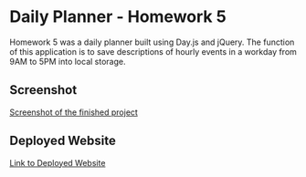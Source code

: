 # Daily Planner - Homework 5
Homework 5 was a daily planner built using Day.js and jQuery. The function of this application is to save descriptions of hourly events in a workday from 9AM to 5PM into local storage.
## Screenshot
[Screenshot of the finished project](https://raw.githubusercontent.com/EmmerTheVillain/Daily-Planner---Homework-5/d7ed4d2a4df7ae2b978176cce6ff3cbe3f68b1c6/Assets/Screenshot.PNG)

## Deployed Website
[Link to Deployed Website](https://emmerthevillain.github.io/Daily-Planner---Homework-5/)